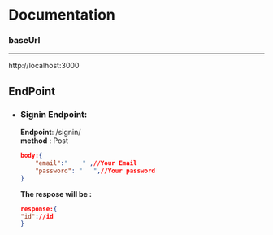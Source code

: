 # Documentation

### baseUrl 
<hr>

http://localhost:3000

## EndPoint  

* ### Signin Endpoint:

   **Endpoint**:  /signin/  
   **method** : Post

    ```JSON
    body:{
        "email":"    " ,//Your Email
        "password": "   ",//Your password
    }
    ```

    **The respose will be :**

    ```JSON
    response:{
    "id"://id
    }
    ```
